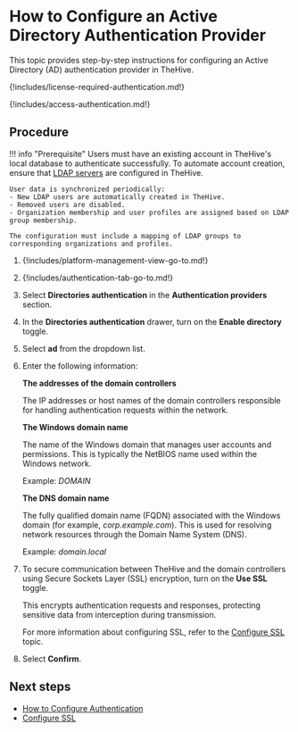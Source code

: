 # How to Configure an Active Directory Authentication Provider

This topic provides step-by-step instructions for configuring an Active Directory (AD) authentication provider in TheHive.

{!includes/license-required-authentication.md!}

{!includes/access-authentication.md!}

## Procedure

!!! info "Prerequisite"
    Users must have an existing account in TheHive's local database to authenticate successfully. To automate account creation, ensure that [LDAP servers](../../administration/ldap-server.md) are configured in TheHive.

    User data is synchronized periodically:
    - New LDAP users are automatically created in TheHive.
    - Removed users are disabled.
    - Organization membership and user profiles are assigned based on LDAP group membership.

    The configuration must include a mapping of LDAP groups to corresponding organizations and profiles.

1. {!includes/platform-management-view-go-to.md!}

2. {!includes/authentication-tab-go-to.md!}

3. Select **Directories authentication** in the **Authentication providers** section.

4. In the **Directories authentication** drawer, turn on the **Enable directory** toggle.

5. Select **ad** from the dropdown list.

6. Enter the following information:

    **The addresses of the domain controllers**

    The IP addresses or host names of the domain controllers responsible for handling authentication requests within the network.

    **The Windows domain name**

    The name of the Windows domain that manages user accounts and permissions. This is typically the NetBIOS name used within the Windows network.

    Example: *DOMAIN*

    **The DNS domain name**

    The fully qualified domain name (FQDN) associated with the Windows domain (for example, *corp.example.com*). This is used for resolving network resources through the Domain Name System (DNS).

    Example: *domain.local*

7. To secure communication between TheHive and the domain controllers using Secure Sockets Layer (SSL) encryption, turn on the **Use SSL** toggle.

    This encrypts authentication requests and responses, protecting sensitive data from interception during transmission.

    For more information about configuring SSL, refer to the [Configure SSL](ssl.md) topic.

8. Select **Confirm**.

## Next steps

* [How to Configure Authentication](configure-authentication.md)
* [Configure SSL](ssl.md)